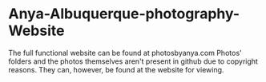 # Anya-Albuquerque-photography-Website

The full functional website can be found at photosbyanya.com
Photos' folders and the photos themselves aren't present in github due to copyright reasons. They can, however, be found at the website for viewing.

